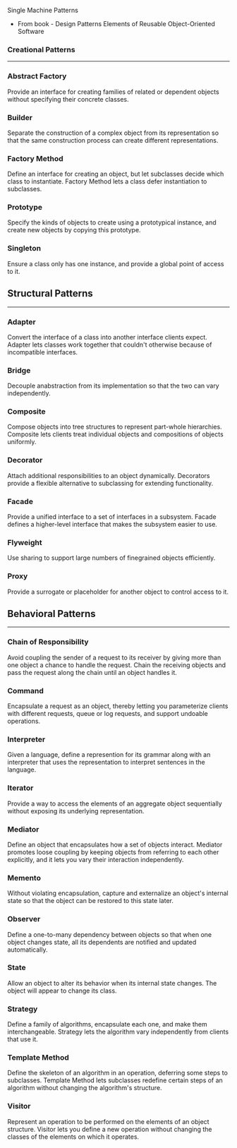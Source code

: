 Single Machine Patterns 
* From book -  Design Patterns Elements of Reusable Object-Oriented Software

### Creational Patterns
---

### Abstract Factory
Provide an interface for creating families of related or dependent objects without specifying their concrete classes.

### Builder
Separate the construction of a complex object from its representation so that the same construction process can create different representations.

### Factory Method
Define an interface for creating an object, but let subclasses decide which class to instantiate. Factory Method lets a class defer instantiation to subclasses.

### Prototype
Specify the kinds of objects to create using a prototypical instance, and create new objects by copying this prototype.

### Singleton
Ensure a class only has one instance, and provide a global point of access to it.


## Structural Patterns
----

### Adapter
Convert the interface of a class into another interface clients expect. Adapter lets classes work together that couldn't otherwise because of incompatible interfaces.

### Bridge
Decouple anabstraction from its implementation so that the two can vary independently.

### Composite
Compose objects into tree structures to represent part-whole hierarchies. Composite lets clients treat individual objects and compositions of objects uniformly.

### Decorator
Attach additional responsibilities to an object dynamically. Decorators provide a flexible alternative to subclassing for extending functionality.

### Facade
Provide a unified interface to a set of interfaces in a subsystem. Facade defines a higher-level interface that makes the subsystem easier to use.

### Flyweight
Use sharing to support large numbers of finegrained objects efficiently.

### Proxy
Provide a surrogate or placeholder for another object to control access to it.
 

## Behavioral Patterns
----

### Chain of Responsibility
Avoid coupling the sender of a request to its receiver by giving more than one object a chance to handle the request. Chain the receiving objects and pass the request along the chain until an object handles it.

### Command
Encapsulate a request as an object, thereby letting you parameterize clients with different requests, queue or log requests, and support undoable operations.

### Interpreter
Given a language, define a represention for its grammar along with an interpreter that uses the representation to interpret sentences in the language.

### Iterator
Provide a way to access the elements of an aggregate object sequentially without exposing its underlying representation.

### Mediator
Define an object that encapsulates how a set of objects interact. Mediator promotes loose coupling by keeping objects from referring to each other explicitly, and it lets you vary their interaction independently.

### Memento
Without violating encapsulation, capture and externalize an object's internal state so that the object can be restored to this state later.

### Observer
Define a one-to-many dependency between objects so that when one object changes state, all its dependents are notified and updated automatically.

### State
Allow an object to alter its behavior when its internal state changes. The object will appear to change its class.

### Strategy
Define a family of algorithms, encapsulate each one, and make them interchangeable. Strategy lets the algorithm vary independently from clients that use it.

### Template Method
Define the skeleton of an algorithm in an operation, deferring some steps to subclasses. Template Method lets subclasses redefine certain steps of an algorithm without changing the algorithm's structure.

### Visitor 
Represent an operation to be performed on the elements of an object structure. Visitor lets you define a new operation without changing the classes of the elements on which it operates.

